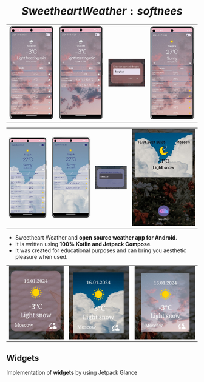 # $${{Sweetheart Weather: softnees}}$$
|          |             |                |       |
| :---:    |    :----:   |          :---: | :---: |
| ![1](https://github.com/FroschMadchen/WeatherAppCompose/blob/master/image/photo1705428680.jpeg) | ![2](https://github.com/FroschMadchen/WeatherAppCompose/blob/master/image/photo1705428735.jpeg) | ![3](https://github.com/FroschMadchen/WeatherAppCompose/blob/master/image/photo1705428908.jpeg) | ![4](https://github.com/FroschMadchen/WeatherAppCompose/blob/master/image/photo1705428873.jpeg) 



|          |             |                |       |
| :---:    |    :----:   |          :---: | :---: |
| ![1](https://github.com/FroschMadchen/WeatherAppCompose/blob/master/image/photo1705428935.jpeg) | ![2](https://github.com/FroschMadchen/WeatherAppCompose/blob/master/image/photo1705428958.jpeg) | ![3](https://github.com/FroschMadchen/WeatherAppCompose/blob/master/image/photo1705428992.jpeg) | ![4](https://github.com/FroschMadchen/WeatherAppCompose/blob/master/image/photo1705430197.jpeg)

- Sweetheart Weather and **open source weather app for Android**.
- It is written using **100% Kotlin and Jetpack Compose**. 
- It was created for educational purposes and can bring you aesthetic pleasure when used. 


|          |             |                |       
| :---:    |    :----:   |          :---: | 
| ![1](https://github.com/FroschMadchen/WeatherAppCompose/blob/master/image/photo1705691557.jpeg) | ![2](https://github.com/FroschMadchen/WeatherAppCompose/blob/master/image/photo1705691571.jpeg) | ![3](https://github.com/FroschMadchen/WeatherAppCompose/blob/master/image/photo1705691588.jpeg) | ![4]()

## Widgets
Implementation of **widgets** by using Jetpack Glance

